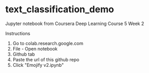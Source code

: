 # text_classification_demo
Jupyter notebook from Coursera Deep Learning Course 5 Week 2

Instructions
1. Go to colab.research.google.com
2. File - Open notebook
3. Github tab
4. Paste the url of this github repo
5. Click "Emojify v2.ipynb"
